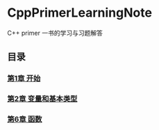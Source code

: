 # CppPrimerLearningNote
  C++ primer 一书的学习与习题解答

## 目录

### [第1章 开始](answers/chapter01/chapter01.md)  
### [第2章 变量和基本类型](answers/chapter02/chapter02.md)  
### [第6章 函数](answers/chapter06/answers.md)   
